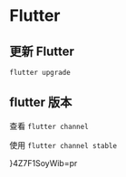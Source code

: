 # Flutter

## 更新 Flutter

`flutter upgrade`

## flutter 版本

查看 `flutter channel`

使用 `flutter channel stable`

}4Z7F1SoyWib=pr